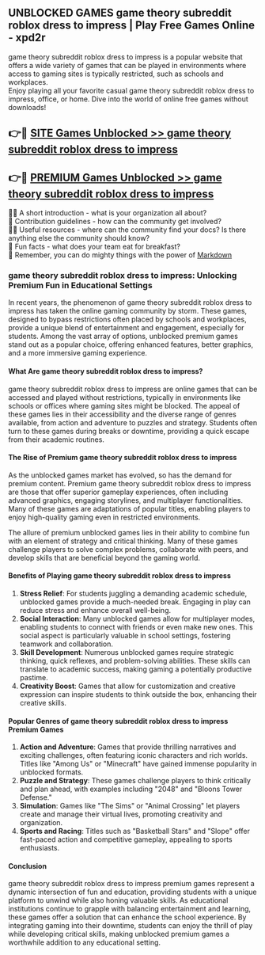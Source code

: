 ## UNBLOCKED GAMES game theory subreddit roblox dress to impress | Play Free Games Online - xpd2r

game theory subreddit roblox dress to impress is a popular website that offers a wide variety of games that can be played in environments where access to gaming sites is typically restricted, such as schools and workplaces.  
Enjoy playing all your favorite casual game theory subreddit roblox dress to impress, office, or home. Dive into the world of online free games without downloads!

## 👉🔴 [SITE Games Unblocked >> game theory subreddit roblox dress to impress](http://freeplayer.one?title=game_theory_subreddit_roblox_dress_to_impress&ref=9)

## 👉🔴 [PREMIUM Games Unblocked >> game theory subreddit roblox dress to impress](http://freeplayer.one?title=game_theory_subreddit_roblox_dress_to_impress&ref=9)

🙋‍♀️ A short introduction - what is your organization all about?  
🌈 Contribution guidelines - how can the community get involved?  
👩‍💻 Useful resources - where can the community find your docs? Is there anything else the community should know?  
🍿 Fun facts - what does your team eat for breakfast?  
🧙 Remember, you can do mighty things with the power of [Markdown](https://docs.github.com/github/writing-on-github/getting-started-with-writing-and-formatting-on-github/basic-writing-and-formatting-syntax)

### game theory subreddit roblox dress to impress: Unlocking Premium Fun in Educational Settings

In recent years, the phenomenon of game theory subreddit roblox dress to impress has taken the online gaming community by storm. These games, designed to bypass restrictions often placed by schools and workplaces, provide a unique blend of entertainment and engagement, especially for students. Among the vast array of options, unblocked premium games stand out as a popular choice, offering enhanced features, better graphics, and a more immersive gaming experience.

#### What Are game theory subreddit roblox dress to impress?

game theory subreddit roblox dress to impress are online games that can be accessed and played without restrictions, typically in environments like schools or offices where gaming sites might be blocked. The appeal of these games lies in their accessibility and the diverse range of genres available, from action and adventure to puzzles and strategy. Students often turn to these games during breaks or downtime, providing a quick escape from their academic routines.

#### The Rise of Premium game theory subreddit roblox dress to impress

As the unblocked games market has evolved, so has the demand for premium content. Premium game theory subreddit roblox dress to impress are those that offer superior gameplay experiences, often including advanced graphics, engaging storylines, and multiplayer functionalities. Many of these games are adaptations of popular titles, enabling players to enjoy high-quality gaming even in restricted environments.

The allure of premium unblocked games lies in their ability to combine fun with an element of strategy and critical thinking. Many of these games challenge players to solve complex problems, collaborate with peers, and develop skills that are beneficial beyond the gaming world.

#### Benefits of Playing game theory subreddit roblox dress to impress

1.  **Stress Relief**: For students juggling a demanding academic schedule, unblocked games provide a much-needed break. Engaging in play can reduce stress and enhance overall well-being.
2.  **Social Interaction**: Many unblocked games allow for multiplayer modes, enabling students to connect with friends or even make new ones. This social aspect is particularly valuable in school settings, fostering teamwork and collaboration.
3.  **Skill Development**: Numerous unblocked games require strategic thinking, quick reflexes, and problem-solving abilities. These skills can translate to academic success, making gaming a potentially productive pastime.
4.  **Creativity Boost**: Games that allow for customization and creative expression can inspire students to think outside the box, enhancing their creative skills.

#### Popular Genres of game theory subreddit roblox dress to impress Premium Games

1.  **Action and Adventure**: Games that provide thrilling narratives and exciting challenges, often featuring iconic characters and rich worlds. Titles like "Among Us" or "Minecraft" have gained immense popularity in unblocked formats.
2.  **Puzzle and Strategy**: These games challenge players to think critically and plan ahead, with examples including "2048" and "Bloons Tower Defense."
3.  **Simulation**: Games like "The Sims" or "Animal Crossing" let players create and manage their virtual lives, promoting creativity and organization.
4.  **Sports and Racing**: Titles such as "Basketball Stars" and "Slope" offer fast-paced action and competitive gameplay, appealing to sports enthusiasts.

#### Conclusion

game theory subreddit roblox dress to impress premium games represent a dynamic intersection of fun and education, providing students with a unique platform to unwind while also honing valuable skills. As educational institutions continue to grapple with balancing entertainment and learning, these games offer a solution that can enhance the school experience. By integrating gaming into their downtime, students can enjoy the thrill of play while developing critical skills, making unblocked premium games a worthwhile addition to any educational setting.